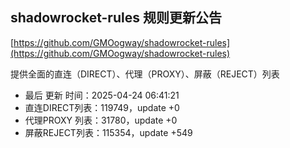## shadowrocket-rules 规则更新公告

[https://github.com/GMOogway/shadowrocket-rules](https://github.com/GMOogway/shadowrocket-rules)

提供全面的直连（DIRECT）、代理（PROXY）、屏蔽（REJECT）列表
- 最后 更新 时间：2025-04-24 06:41:21
- 直连DIRECT列表：119749，update +0
- 代理PROXY 列表：31780，update +0
- 屏蔽REJECT列表：115354，update +549